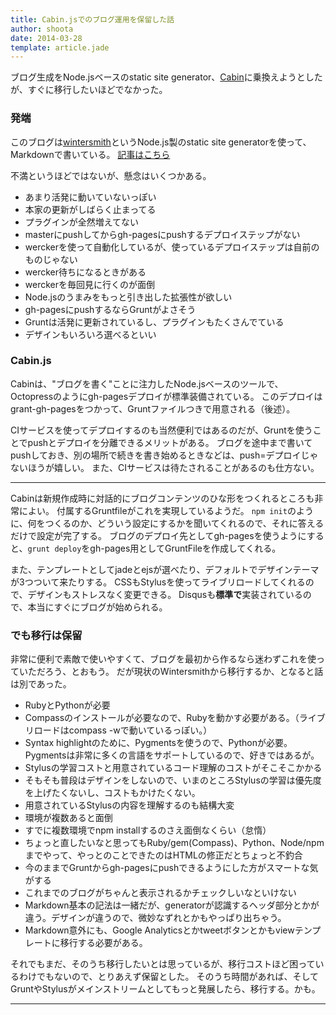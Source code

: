 ```yaml
---
title: Cabin.jsでのブログ運用を保留した話
author: shoota
date: 2014-03-28
template: article.jade
---
```


ブログ生成をNode.jsベースのstatic site generator、[Cabin](http://www.cabinjs.com/)に乗換えようとしたが、すぐに移行したいほどでなかった。

<span class="more"></span>

### 発端

このブログは[wintersmith](http://wintersmith.io/)というNode.js製のstatic site generatorを使って、Markdownで書いている。
[記事はこちら](http://blog.anaguma.org/articles/2013-12-02/)


不満というほどではないが、懸念はいくつかある。

* あまり活発に動いていないっぽい
 * 本家の更新がしばらく止まってる
 * プラグインが全然増えてない
* masterにpushしてからgh-pagesにpushするデプロイステップがない
 * werckerを使って自動化しているが、使っているデプロイステップは自前のものじゃない
 * wercker待ちになるときがある
 * werckerを毎回見に行くのが面倒
* Node.jsのうまみをもっと引き出した拡張性が欲しい
 * gh-pagesにpushするならGruntがよさそう
 * Gruntは活発に更新されているし、プラグインもたくさんでている
 * デザインもいろいろ選べるといい


### Cabin.js

Cabinは、"ブログを書く"ことに注力したNode.jsベースのツールで、Octopressのようにgh-pagesデプロイが標準装備されている。
このデプロイはgrant-gh-pagesをつかって、Gruntファイルつきで用意される（後述）。

CIサービスを使ってデプロイするのも当然便利ではあるのだが、Gruntを使うことでpushとデプロイを分離できるメリットがある。
ブログを途中まで書いてpushしておき、別の場所で続きを書き始めるときなどは、push=デプロイじゃないほうが嬉しい。
また、CIサービスは待たされることがあるのも仕方ない。

***

Cabinは新規作成時に対話的にブログコンテンツのひな形をつくれるところも非常によい。
付属するGruntfileがこれを実現しているようだ。
`npm init`のように、何をつくるのか、どういう設定にするかを聞いてくれるので、それに答えるだけで設定が完了する。
ブログのデプロイ先としてgh-pagesを使うようにすると、`grunt deploy`をgh-pages用としてGruntFileを作成してくれる。

また、テンプレートとしてjadeとejsが選べたり、デフォルトでデザインテーマが3つついて来たりする。
CSSもStylusを使ってライブリロードしてくれるので、デザインもストレスなく変更できる。
Disqusも**標準で**実装されているので、本当にすぐにブログが始められる。


### でも移行は保留

非常に便利で素敵で使いやすくて、ブログを最初から作るなら迷わずこれを使っていただろう、とおもう。
だが現状のWintersmithから移行するか、となると話は別であった。

* RubyとPythonが必要
 * Compassのインストールが必要なので、Rubyを動かす必要がある。（ライブリロードはcompass -wで動いているっぽい。）
 * Syntax highlightのために、Pygmentsを使うので、Pythonが必要。Pygmentsは非常に多くの言語をサポートしているので、好きではあるが。
* Stylusの学習コストと用意されているコード理解のコストがそこそこかかる
 * そもそも普段はデザインをしないので、いまのところStylusの学習は優先度を上げたくないし、コストもかけたくない。
 * 用意されているStylusの内容を理解するのも結構大変
* 環境が複数あると面倒
 * すでに複数環境でnpm installするのさえ面倒なくらい（怠惰）
 * ちょっと直したいなと思ってもRuby/gem(Compass)、Python、Node/npmまでやって、やっとのことできたのはHTMLの修正だとちょっと不釣合
 * 今のままでGruntからgh-pagesにpushできるようにした方がスマートな気がする
* これまでのブログがちゃんと表示されるかチェックしいなといけない
 * Markdown基本の記法は一緒だが、generatorが認識するヘッダ部分とかが違う。デザインが違うので、微妙なずれとかもやっぱり出ちゃう。
 * Markdown意外にも、Google Analyticsとかtweetボタンとかもviewテンプレートに移行する必要がある。


それでもまだ、そのうち移行したいとは思っているが、移行コストほど困っているわけでもないので、とりあえず保留とした。
そのうち時間があれば、そしてGruntやStylusがメインストリームとしてもっと発展したら、移行する。かも。


---